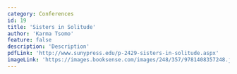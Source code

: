 ```yaml
---
category: Conferences
id: 19
title: 'Sisters in Solitude'
author: 'Karma Tsomo'
feature: false
description: 'Description'
pdfLink: 'http://www.sunypress.edu/p-2429-sisters-in-solitude.aspx'
imageLink: 'https://images.booksense.com/images/248/357/9781408357248.jpg'
---
```

